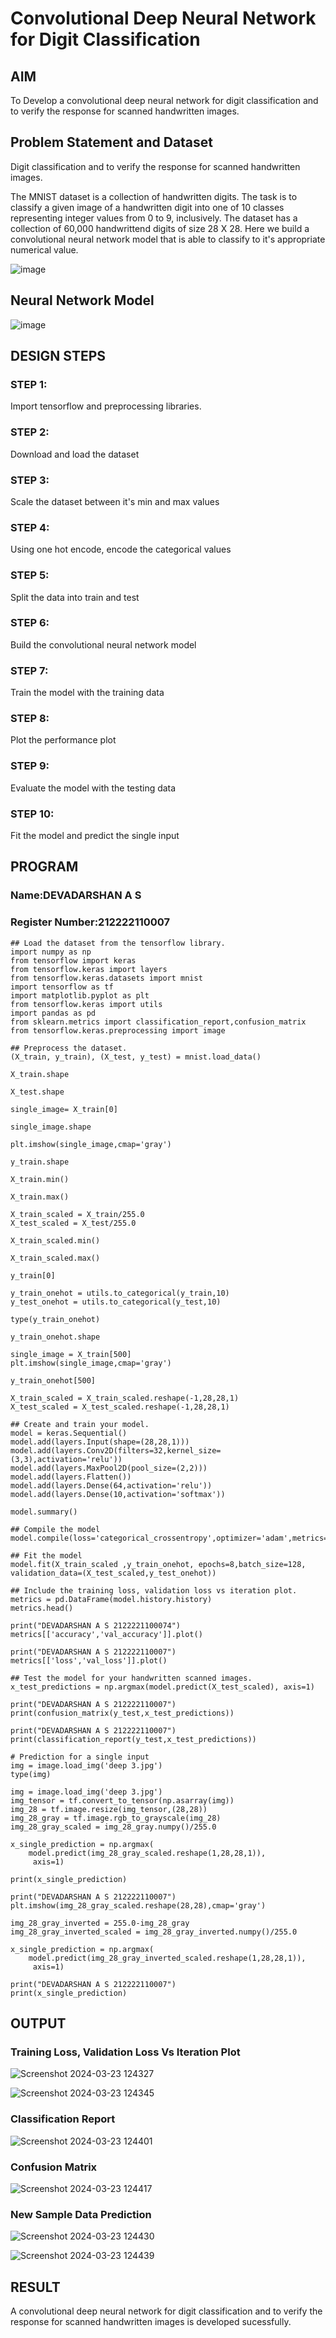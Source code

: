 # Convolutional Deep Neural Network for Digit Classification

## AIM
To Develop a convolutional deep neural network for digit classification and to verify the response for scanned handwritten images.

## Problem Statement and Dataset
Digit classification and to verify the response for scanned handwritten images.

The MNIST dataset is a collection of handwritten digits. The task is to classify a given image of a handwritten digit into one of 10 classes representing integer values from 0 to 9, inclusively. The dataset has a collection of 60,000 handwrittend digits of size 28 X 28. Here we build a convolutional neural network model that is able to classify to it's appropriate numerical value.

![image](https://github.com/DEVADARSHAN2/mnist-classification/assets/119432150/bba248fe-1727-4d47-812b-aff7be49c5f0)

## Neural Network Model
![image](https://github.com/DEVADARSHAN2/mnist-classification/assets/119432150/ed0771aa-dffa-4bcd-aa8f-648103801031)

## DESIGN STEPS

### STEP 1:
Import tensorflow and preprocessing libraries.
### STEP 2:
Download and load the dataset
### STEP 3:
Scale the dataset between it's min and max values
### STEP 4:
Using one hot encode, encode the categorical values
### STEP 5:
Split the data into train and test
### STEP 6:
Build the convolutional neural network model
### STEP 7:
Train the model with the training data
### STEP 8:
Plot the performance plot
### STEP 9:
Evaluate the model with the testing data
### STEP 10:
Fit the model and predict the single input

## PROGRAM

### Name:DEVADARSHAN A S
### Register Number:212222110007
```
## Load the dataset from the tensorflow library.
import numpy as np
from tensorflow import keras
from tensorflow.keras import layers
from tensorflow.keras.datasets import mnist
import tensorflow as tf
import matplotlib.pyplot as plt
from tensorflow.keras import utils
import pandas as pd
from sklearn.metrics import classification_report,confusion_matrix
from tensorflow.keras.preprocessing import image

## Preprocess the dataset.
(X_train, y_train), (X_test, y_test) = mnist.load_data()
     
X_train.shape

X_test.shape

single_image= X_train[0]
     
single_image.shape

plt.imshow(single_image,cmap='gray')

y_train.shape

X_train.min()

X_train.max()

X_train_scaled = X_train/255.0
X_test_scaled = X_test/255.0

X_train_scaled.min()

X_train_scaled.max()

y_train[0]

y_train_onehot = utils.to_categorical(y_train,10)
y_test_onehot = utils.to_categorical(y_test,10)

type(y_train_onehot)

y_train_onehot.shape

single_image = X_train[500]
plt.imshow(single_image,cmap='gray')

y_train_onehot[500]

X_train_scaled = X_train_scaled.reshape(-1,28,28,1)
X_test_scaled = X_test_scaled.reshape(-1,28,28,1)

## Create and train your model.
model = keras.Sequential()
model.add(layers.Input(shape=(28,28,1)))
model.add(layers.Conv2D(filters=32,kernel_size=(3,3),activation='relu'))
model.add(layers.MaxPool2D(pool_size=(2,2)))
model.add(layers.Flatten())
model.add(layers.Dense(64,activation='relu'))
model.add(layers.Dense(10,activation='softmax'))

model.summary()

## Compile the model
model.compile(loss='categorical_crossentropy',optimizer='adam',metrics='accuracy')

## Fit the model    
model.fit(X_train_scaled ,y_train_onehot, epochs=8,batch_size=128, validation_data=(X_test_scaled,y_test_onehot))

## Include the training loss, validation loss vs iteration plot.
metrics = pd.DataFrame(model.history.history)
metrics.head()

print("DEVADARSHAN A S 2122221100074")
metrics[['accuracy','val_accuracy']].plot()

print("DEVADARSHAN A S 212222110007")
metrics[['loss','val_loss']].plot()

## Test the model for your handwritten scanned images.
x_test_predictions = np.argmax(model.predict(X_test_scaled), axis=1)

print("DEVADARSHAN A S 212222110007")
print(confusion_matrix(y_test,x_test_predictions))

print("DEVADARSHAN A S 212222110007")
print(classification_report(y_test,x_test_predictions))

# Prediction for a single input
img = image.load_img('deep 3.jpg')
type(img)

img = image.load_img('deep 3.jpg')
img_tensor = tf.convert_to_tensor(np.asarray(img))
img_28 = tf.image.resize(img_tensor,(28,28))
img_28_gray = tf.image.rgb_to_grayscale(img_28)
img_28_gray_scaled = img_28_gray.numpy()/255.0
     
x_single_prediction = np.argmax(
    model.predict(img_28_gray_scaled.reshape(1,28,28,1)),
     axis=1)

print(x_single_prediction)

print("DEVADARSHAN A S 212222110007")
plt.imshow(img_28_gray_scaled.reshape(28,28),cmap='gray')

img_28_gray_inverted = 255.0-img_28_gray
img_28_gray_inverted_scaled = img_28_gray_inverted.numpy()/255.0
     
x_single_prediction = np.argmax(
    model.predict(img_28_gray_inverted_scaled.reshape(1,28,28,1)),
     axis=1)

print("DEVADARSHAN A S 212222110007")
print(x_single_prediction)
```

## OUTPUT

### Training Loss, Validation Loss Vs Iteration Plot
![Screenshot 2024-03-23 124327](https://github.com/DEVADARSHAN2/mnist-classification/assets/119432150/1abceaf3-618d-4d97-a4e0-b6193b5fe5dd)

![Screenshot 2024-03-23 124345](https://github.com/DEVADARSHAN2/mnist-classification/assets/119432150/ccc15eda-534b-44a2-b3bd-446bec919905)


### Classification Report
![Screenshot 2024-03-23 124401](https://github.com/DEVADARSHAN2/mnist-classification/assets/119432150/8b9ff87e-f4a3-4d53-92cc-0392d461a2bf)


### Confusion Matrix
![Screenshot 2024-03-23 124417](https://github.com/DEVADARSHAN2/mnist-classification/assets/119432150/98fd0fcb-e436-4217-9328-55a2835e1a33)


### New Sample Data Prediction
![Screenshot 2024-03-23 124430](https://github.com/DEVADARSHAN2/mnist-classification/assets/119432150/44f63c2d-d267-4b41-9920-b59cf53370d2)

![Screenshot 2024-03-23 124439](https://github.com/DEVADARSHAN2/mnist-classification/assets/119432150/de51f2d4-cce5-4c96-ab6e-38925cd20d09)


## RESULT
A convolutional deep neural network for digit classification and to verify the response for scanned handwritten images is developed sucessfully.
